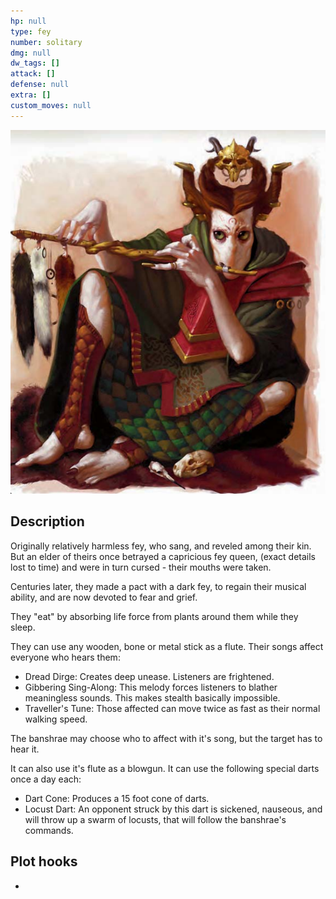 ```yaml
---
hp: null
type: fey
number: solitary
dmg: null
dw_tags: []
attack: []
defense: null
extra: []
custom_moves: null
---
```


![Pasted image 20230730113933.png](../../Images/Pasted%20image%2020230730113933.png)

## Description

Originally relatively harmless fey, who sang, and reveled among their kin. But an elder of theirs once betrayed a capricious fey queen, (exact details lost to time) and were in turn cursed - their mouths were taken.

Centuries later, they made a pact with a dark fey, to regain their musical ability, and are now devoted to fear and grief.

They "eat" by absorbing life force from plants around them while they sleep.

They can use any wooden, bone or metal stick as a flute. Their songs affect everyone who hears them:

* Dread Dirge: Creates deep unease. Listeners are frightened.
* Gibbering Sing-Along: This melody forces listeners to blather meaningless sounds. This makes stealth basically impossible.
* Traveller's Tune: Those affected can move twice as fast as their normal walking speed.

The banshrae may choose who to affect with it's song, but the target has to hear it.

It can also use it's flute as a blowgun. It can use the following special darts once a day each:

* Dart Cone: Produces a 15 foot cone of darts.
* Locust Dart: An opponent struck by this dart is sickened, nauseous, and will throw up a swarm of locusts, that will follow the banshrae's commands.

## Plot hooks

* 
